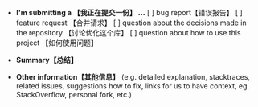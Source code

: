 * **I'm submitting a 【我正在提交一份】 ...**
[ ] bug report【错误报告】
[ ] feature request 【合并请求】
[ ] question about the decisions made in the repository 【讨论优化这个库】
[ ] question about how to use this project 【如何使用问题】

* **Summary【总结】**

* **Other information【其他信息】** (e.g. detailed explanation, stacktraces, related issues, suggestions how to fix, links for us to have context, eg. StackOverflow, personal fork, etc.)
